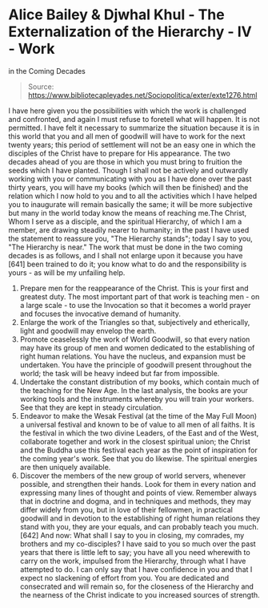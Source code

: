 # Alice Bailey & Djwhal Khul - The Externalization of the Hierarchy - IV - Work
in the Coming Decades

> Source: https://www.bibliotecapleyades.net/Sociopolitica/exter/exte1276.html

I have here given you the possibilities with which the work is
challenged and confronted, and again I must refuse to foretell what will happen. It is not
permitted. I have felt it necessary to summarize the situation because it is in this world
that you and all men of goodwill will have to work for the next twenty years; this period
of settlement will not be an easy one in which the disciples of the Christ have to prepare
for His appearance. The two decades ahead of you are those in which you must bring to
fruition the seeds which I have planted. Though I shall not be actively and outwardly
working with you or communicating with you as I have done over the past thirty years, you
will have my books (which will then be finished) and the relation which I now hold to you
and to all the activities which I have helped you to inaugurate will remain basically the
same; it will be more subjective but many in the world today know the means of reaching
me.The Christ, Whom I serve as a disciple, and the spiritual Hierarchy, of which I am a
member, are drawing steadily nearer to humanity; in the past I have used the statement to
reassure you, "The Hierarchy stands"; today I say to you, "The Hierarchy
is near."
The work that must be done in the two coming decades is as follows, and I shall not
enlarge upon it because you have [641] been trained to do it; you know what to do and the
responsibility is yours - as will be my unfailing help.
1. Prepare
men for the reappearance of the Christ. This is your first and greatest duty. The most
important part of that work is teaching men - on a large scale - to use the Invocation so
that it becomes a world prayer and focuses the invocative demand of humanity.
2. Enlarge the work of the Triangles so that, subjectively and etherically, light and
goodwill may envelop the earth.
3. Promote ceaselessly the work of World Goodwill, so that every nation may have its
group of men and women dedicated to the establishing of right human relations. You have
the nucleus, and expansion must be undertaken. You have the principle of goodwill present
throughout the world; the task will be heavy indeed but far from impossible.
4. Undertake the constant distribution of my books, which contain much of the teaching
for the New Age. In the last analysis, the books are your working tools and the
instruments whereby you will train your workers. See that they are kept in steady
circulation.
5. Endeavor to make the Wesak Festival (at the time of the May Full Moon) a universal
festival and known to be of value to all men of all faiths. It is the festival in which
the two divine Leaders, of the East and of the West, collaborate together and work in the
closest spiritual union; the Christ and the Buddha use this festival each year as the
point of inspiration for the coming year's work. See that you do likewise. The spiritual
energies are then uniquely available.
6. Discover the members of the new group of world servers, whenever possible, and
strengthen their hands. Look for them in every nation and expressing many lines of thought
and points of view. Remember always that in doctrine and dogma, and in techniques and
methods, they may differ widely from you, but in love of their fellowmen, in practical
goodwill and in devotion to the establishing of right human relations they stand with you,
they are your equals, and can probably teach you much. [642]
And now:
What shall I say to you in closing, my comrades, my brothers and my co-disciples? I have
said to you so much over the past years that there is little left to say; you have all you
need wherewith to carry on the work, impulsed from the Hierarchy, through what I have
attempted to do. I can only say that I have confidence in you and that I expect no
slackening of effort from you. You are dedicated and consecrated and will remain so, for
the closeness of the Hierarchy and the nearness of the Christ indicate to you increased
sources of strength.
